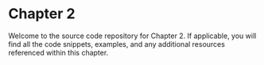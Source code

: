 # Chapter 2

Welcome to the source code repository for Chapter 2. If applicable, you will find all the code snippets, examples, and any additional resources referenced within this chapter.
